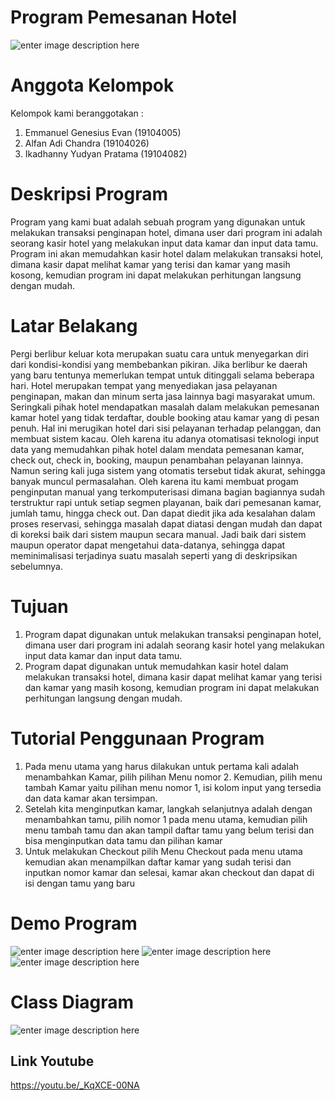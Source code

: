 # Program Pemesanan Hotel
![enter image description here](https://i.ibb.co/ScXmmTM/ittp.png)

# Anggota Kelompok
Kelompok kami beranggotakan :

 1. Emmanuel Genesius Evan (19104005)
 2. Alfan Adi Chandra (19104026)
 3. Ikadhanny Yudyan Pratama (19104082)

# Deskripsi Program
Program yang kami buat adalah sebuah program yang digunakan untuk melakukan transaksi penginapan hotel, dimana user dari program ini adalah seorang kasir hotel yang melakukan input data kamar dan input data tamu. Program ini akan memudahkan kasir hotel dalam melakukan transaksi hotel, dimana kasir dapat melihat kamar yang terisi dan kamar yang masih kosong, kemudian program ini dapat melakukan perhitungan langsung dengan mudah.

# Latar Belakang
Pergi berlibur keluar kota merupakan suatu cara untuk menyegarkan diri dari kondisi-kondisi yang membebankan pikiran. Jika berlibur ke daerah yang baru tentunya memerlukan tempat untuk ditinggali selama beberapa hari. Hotel merupakan tempat yang menyediakan jasa pelayanan penginapan, makan dan minum serta jasa lainnya bagi masyarakat umum. 
Seringkali pihak hotel mendapatkan masalah dalam melakukan pemesanan kamar hotel yang tidak terdaftar, double booking atau kamar yang di pesan penuh. Hal ini merugikan hotel dari sisi pelayanan terhadap pelanggan, dan membuat sistem kacau. Oleh karena itu adanya otomatisasi teknologi input data yang memudahkan pihak hotel dalam mendata pemesanan kamar, check out, check in, booking, maupun penambahan pelayanan lainnya. Namun sering kali juga sistem yang otomatis tersebut tidak akurat, sehingga banyak muncul permasalahan. Oleh karena itu kami membuat progam penginputan manual yang terkomputerisasi dimana bagian bagiannya sudah terstruktur rapi untuk setiap segmen playanan, baik dari pemesanan kamar, jumlah tamu, hingga check out. Dan dapat diedit jika ada kesalahan dalam proses reservasi, sehingga masalah dapat diatasi dengan mudah dan dapat di koreksi baik dari sistem maupun secara manual. Jadi baik dari sistem maupun operator dapat mengetahui data-datanya, sehingga dapat meminimalisasi terjadinya suatu masalah seperti yang di deskripsikan sebelumnya.

# Tujuan

 1. Program dapat digunakan untuk melakukan transaksi penginapan hotel, dimana user dari program ini adalah seorang kasir hotel yang melakukan input data kamar dan input data tamu. 
 2. Program dapat digunakan untuk memudahkan kasir hotel dalam melakukan transaksi hotel, dimana kasir dapat melihat kamar yang terisi dan kamar yang masih kosong, kemudian program ini dapat melakukan perhitungan langsung dengan mudah.


# Tutorial Penggunaan Program

 1. Pada menu utama yang harus dilakukan untuk pertama kali adalah menambahkan Kamar, pilih pilihan Menu nomor 2. Kemudian, pilih menu tambah Kamar yaitu pilihan menu nomor 1, isi kolom input yang tersedia dan data kamar akan tersimpan.
 2. Setelah kita menginputkan kamar, langkah selanjutnya adalah dengan menambahkan tamu, pilih nomor 1 pada menu utama, kemudian pilih menu tambah tamu dan akan tampil daftar tamu yang belum terisi dan bisa menginputkan data tamu dan pilihan kamar
 3. Untuk melakukan Checkout pilih Menu Checkout pada menu utama kemudian akan menampilkan daftar kamar yang sudah terisi dan inputkan nomor kamar dan selesai, kamar akan checkout dan dapat di isi dengan tamu yang baru

# Demo Program

![enter image description here](https://s2.gifyu.com/images/pbo1.gif)
![enter image description here](https://s2.gifyu.com/images/pbo2.gif)
![enter image description here](https://s2.gifyu.com/images/pbo3.gif)

# Class Diagram
![enter image description here](https://i.ibb.co/Yf3KL3r/Class-Diagram-Hotel-2-1.png)

## Link Youtube

https://youtu.be/_KqXCE-00NA